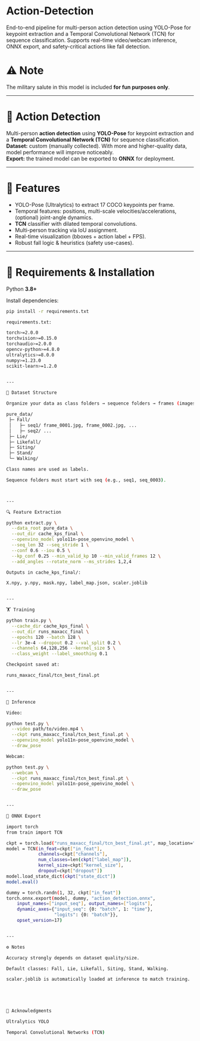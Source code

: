 # Action-Detection
End-to-end pipeline for multi-person action detection using YOLO-Pose for keypoint extraction and a Temporal Convolutional Network (TCN) for sequence classification. Supports real-time video/webcam inference, ONNX export, and safety-critical actions like fall detection.

# ⚠️ Note  
The military salute in this model is included **for fun purposes only**.

---

# 🏃 Action Detection

Multi-person **action detection** using **YOLO-Pose** for keypoint extraction and a **Temporal Convolutional Network (TCN)** for sequence classification.  
**Dataset:** custom (manually collected). With more and higher-quality data, model performance will improve noticeably.  
**Export:** the trained model can be exported to **ONNX** for deployment.

---

# 📌 Features
- YOLO-Pose (Ultralytics) to extract 17 COCO keypoints per frame.
- Temporal features: positions, multi-scale velocities/accelerations, (optional) joint-angle dynamics.
- **TCN** classifier with dilated temporal convolutions.
- Multi-person tracking via IoU assignment.
- Real-time visualization (bboxes + action label + FPS).
- Robust fall logic & heuristics (safety use-cases).

---

# 🔧 Requirements & Installation
Python **3.8+**

Install dependencies:
```bash
pip install -r requirements.txt

requirements.txt:

torch>=2.0.0
torchvision>=0.15.0
torchaudio>=2.0.0
opencv-python>=4.8.0
ultralytics>=8.0.0
numpy>=1.23.0
scikit-learn>=1.2.0


---

📂 Dataset Structure

Organize your data as class folders → sequence folders → frames (images):

pure_data/
 ├─ Fall/
 │   ├─ seq1/ frame_0001.jpg, frame_0002.jpg, ...
 │   ├─ seq2/ ...
 ├─ Lie/
 ├─ Likefall/
 ├─ Siting/
 ├─ Stand/
 └─ Walking/

Class names are used as labels.

Sequence folders must start with seq (e.g., seq1, seq_0003).



---

🔍 Feature Extraction

python extract.py \
  --data_root pure_data \
  --out_dir cache_kps_final \
  --openvino_model yolo11n-pose_openvino_model \
  --seq_len 32 --seq_stride 1 \
  --conf 0.6 --iou 0.5 \
  --kp_conf 0.25 --min_valid_kp 10 --min_valid_frames 12 \
  --add_angles --rotate_norm --ms_strides 1,2,4

Outputs in cache_kps_final/:

X.npy, y.npy, mask.npy, label_map.json, scaler.joblib


---

🏋️ Training

python train.py \
  --cache_dir cache_kps_final \
  --out_dir runs_maxacc_final \
  --epochs 120 --batch 128 \
  --lr 3e-4 --dropout 0.2 --val_split 0.2 \
  --channels 64,128,256 --kernel_size 5 \
  --class_weight --label_smoothing 0.1

Checkpoint saved at:

runs_maxacc_final/tcn_best_final.pt


---

🎥 Inference

Video:

python test.py \
  --video path/to/video.mp4 \
  --ckpt runs_maxacc_final/tcn_best_final.pt \
  --openvino_model yolo11n-pose_openvino_model \
  --draw_pose

Webcam:

python test.py \
  --webcam \
  --ckpt runs_maxacc_final/tcn_best_final.pt \
  --openvino_model yolo11n-pose_openvino_model \
  --draw_pose


---

🔄 ONNX Export

import torch
from train import TCN

ckpt = torch.load("runs_maxacc_final/tcn_best_final.pt", map_location="cpu")
model = TCN(in_feat=ckpt["in_feat"],
            channels=ckpt["channels"],
            num_classes=len(ckpt["label_map"]),
            kernel_size=ckpt["kernel_size"],
            dropout=ckpt["dropout"])
model.load_state_dict(ckpt["state_dict"])
model.eval()

dummy = torch.randn(1, 32, ckpt["in_feat"])
torch.onnx.export(model, dummy, "action_detection.onnx",
    input_names=["input_seq"], output_names=["logits"],
    dynamic_axes={"input_seq": {0: "batch", 1: "time"},
                  "logits": {0: "batch"}},
    opset_version=17)


---

⚙️ Notes

Accuracy strongly depends on dataset quality/size.

Default classes: Fall, Lie, Likefall, Siting, Stand, Walking.

scaler.joblib is automatically loaded at inference to match training.





🙌 Acknowledgments

Ultralytics YOLO

Temporal Convolutional Networks (TCN)

